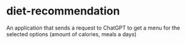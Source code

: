 # diet-recommendation
An application that sends a request to ChatGPT to get a menu for the selected options (amount of calories, meals a days)
